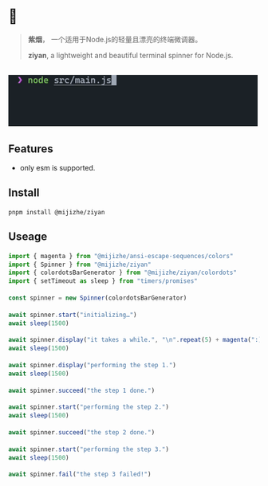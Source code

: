 # 🌈

> **紫烟**， 一个适用于Node.js的轻量且漂亮的终端微调器。
>
> **ziyan**, a lightweight and beautiful terminal spinner for Node.js.

<br/>
<img src="screenshot.gif" width="500"/>
<br/>

## Features

- only esm is supported.

## Install

```shell
pnpm install @mijizhe/ziyan
```

## Useage

```typescript
import { magenta } from "@mijizhe/ansi-escape-sequences/colors"
import { Spinner } from "@mijizhe/ziyan"
import { colordotsBarGenerator } from "@mijizhe/ziyan/colordots"
import { setTimeout as sleep } from "timers/promises"

const spinner = new Spinner(colordotsBarGenerator)

await spinner.start("initializing…")
await sleep(1500)

await spinner.display("it takes a while.", "\n".repeat(5) + magenta(":)"))
await sleep(1500)

await spinner.display("performing the step 1.")
await sleep(1500)

await spinner.succeed("the step 1 done.")

await spinner.start("performing the step 2.")
await sleep(1500)

await spinner.succeed("the step 2 done.")

await spinner.start("performing the step 3.")
await sleep(1500)

await spinner.fail("the step 3 failed!")
```
